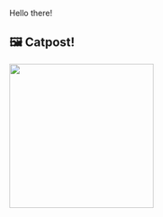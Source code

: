 Hello there!



## 🖼️ Catpost!

<sub>
    <img src="https://cdn2.thecatapi.com/images/b3c.png" height="256">
</sub>

